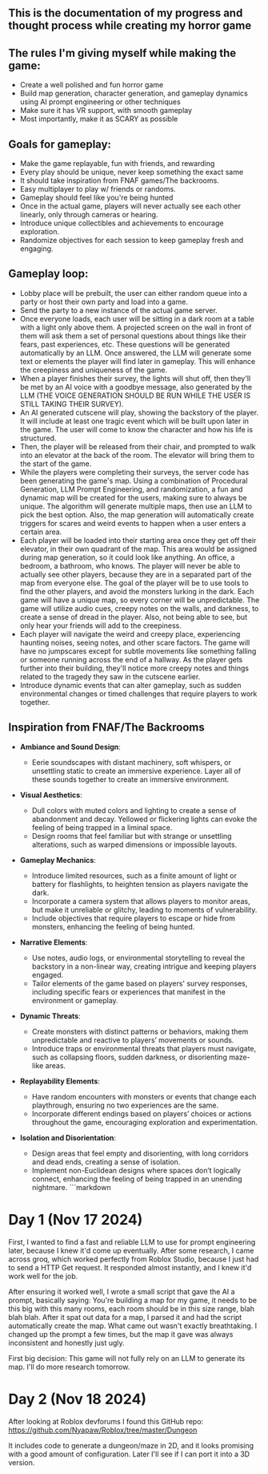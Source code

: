 ## This is the documentation of my progress and thought process while creating my horror game


## The rules I'm giving myself while making the game:
  -   Create a well polished and fun horror game
  -   Build map generation, character generation, and gameplay dynamics using AI prompt engineering or other techniques
  -   Make sure it has VR support, with smooth gameplay
  -   Most importantly, make it as SCARY as possible


## Goals for gameplay:
  -   Make the game replayable, fun with friends, and rewarding
  -   Every play should be unique, never keep something the exact same
  -   It should take inspiration from FNAF games/The backrooms.
  -   Easy multiplayer to play w/ friends or randoms.
  -   Gameplay should feel like you're being hunted
  -   Once in the actual game, players will never actually see each other linearly, only through cameras or hearing.
  -   Introduce unique collectibles and achievements to encourage exploration.
  -   Randomize objectives for each session to keep gameplay fresh and engaging.


## Gameplay loop:
  -   Lobby place will be prebuilt, the user can either random queue into a party or host their own party and load into a game.
  -   Send the party to a new instance of the actual game server.
  -   Once everyone loads, each user will be sitting in a dark room at a table with a light only above them. A projected screen on the wall in front of them will ask them a set of personal questions about things like their fears, past experiences, etc. These questions will be generated automatically by an LLM. Once answered, the LLM will generate some text or elements the player will find later in gameplay. This will enhance the creepiness and uniqueness of the game.
  -   When a player finishes their survey, the lights will shut off, then they'll be met by an AI voice with a goodbye message, also generated by the LLM (THE VOICE GENERATION SHOULD BE RUN WHILE THE USER IS STILL TAKING THEIR SURVEY).
  -   An AI generated cutscene will play, showing the backstory of the player. It will include at least one tragic event which will be built upon later in the game. The user will come to know the character and how his life is structured.
  -   Then, the player will be released from their chair, and prompted to walk into an elevator at the back of the room. The elevator will bring them to the start of the game.
  -   While the players were completing their surveys, the server code has been generating the game's map. Using a combination of Procedural Generation, LLM Prompt Engineering, and randomization, a fun and dynamic map will be created for the users, making sure to always be unique. The algorithm will generate multiple maps, then use an LLM to pick the best option. Also, the map generation will automatically create triggers for scares and weird events to happen when a user enters a certain area.
  -   Each player will be loaded into their starting area once they get off their elevator, in their own quadrant of the map. This area would be assigned during map generation, so it could look like anything. An office, a bedroom, a bathroom, who knows. The player will never be able to actually see other players, because they are in a separated part of the map from everyone else. The goal of the player will be to use tools to find the other players, and avoid the monsters lurking in the dark. Each game will have a unique map, so every corner will be unpredictable. The game will utilize audio cues, creepy notes on the walls, and darkness, to create a sense of dread in the player. Also, not being able to see, but only hear your friends will add to the creepiness.
  -   Each player will navigate the weird and creepy place, experiencing haunting noises, seeing notes, and other scare factors. The game will have no jumpscares except for subtle movements like something falling or someone running across the end of a hallway. As the player gets further into their building, they'll notice more creepy notes and things related to the tragedy they saw in the cutscene earlier.
  -   Introduce dynamic events that can alter gameplay, such as sudden environmental changes or timed challenges that require players to work together.


## Inspiration from FNAF/The Backrooms
  - **Ambiance and Sound Design**: 
    - Eerie soundscapes with distant machinery, soft whispers, or unsettling static to create an immersive experience. Layer all of these sounds together to create an immersive environment.   
  - **Visual Aesthetics**: 
    - Dull colors with muted colors and lighting to create a sense of abandonment and decay. Yellowed or flickering lights can evoke the feeling of being trapped in a liminal space.
    - Design rooms that feel familiar but with strange or unsettling alterations, such as warped dimensions or impossible layouts.

  - **Gameplay Mechanics**: 
    - Introduce limited resources, such as a finite amount of light or battery for flashlights, to heighten tension as players navigate the dark.
    - Incorporate a camera system that allows players to monitor areas, but make it unreliable or glitchy, leading to moments of vulnerability.
    - Include objectives that require players to escape or hide from monsters, enhancing the feeling of being hunted.

  - **Narrative Elements**: 
    - Use notes, audio logs, or environmental storytelling to reveal the backstory in a non-linear way, creating intrigue and keeping players engaged.
    - Tailor elements of the game based on players' survey responses, including specific fears or experiences that manifest in the environment or gameplay.

  - **Dynamic Threats**: 
    - Create monsters with distinct patterns or behaviors, making them unpredictable and reactive to players’ movements or sounds.
    - Introduce traps or environmental threats that players must navigate, such as collapsing floors, sudden darkness, or disorienting maze-like areas.

  - **Replayability Elements**: 
    - Have random encounters with monsters or events that change each playthrough, ensuring no two experiences are the same.
    - Incorporate different endings based on players’ choices or actions throughout the game, encouraging exploration and experimentation.

  - **Isolation and Disorientation**: 
    - Design areas that feel empty and disorienting, with long corridors and dead ends, creating a sense of isolation.
    - Implement non-Euclidean designs where spaces don’t logically connect, enhancing the feeling of being trapped in an unending nightmare. ```markdown

# Day 1 (Nov 17 2024)

First, I wanted to find a fast and reliable LLM to use for prompt engineering later, because I knew it'd come up eventually. After some research, I came across groq, which worked perfectly from Roblox Studio, because I just had to send a HTTP Get request. It responded almost instantly, and I knew it'd work well for the job. 

After ensuring it worked well, I wrote a small script that gave the AI a prompt, basically saying: You're building a map for my game, it needs to be this big with this many rooms, each room should be in this size range, blah blah blah. After it spat out data for a map, I parsed it and had the script automatically create the map. What came out wasn't exactly breathtaking. I changed up the prompt a few times, but the map it gave was always inconsistent and honestly just ugly. 

First big decision: This game will not fully rely on an LLM to generate its map. I'll do more research tomorrow.

# Day 2 (Nov 18 2024)

After looking at Roblox devforums I found this GitHub repo: https://github.com/Nyapaw/Roblox/tree/master/Dungeon

It includes code to generate a dungeon/maze in 2D, and it looks promising with a good amount of configuration. Later I'll see if I can port it into a 3D version.

